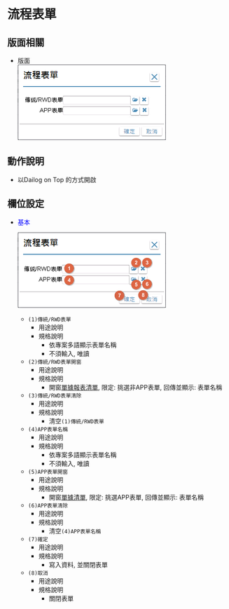 流程表單
===
## 版面相關
* 版面</br>
    ![pic][image_flowForm]

## 動作說明
* 以Dailog on Top 的方式開啟

## 欄位設定
* <p id="fieldbreak1" style="color:blue;">基本</p>

    ![pic][image_fieldbreak1]
    * `(1)傳統/RWD表單`
        * 用途說明
        * 規格說明
            * 依專案多語顯示表單名稱
            * 不須輸入, 唯讀
    * `(2)傳統/RWD表單開窗`
        * 用途說明
        * 規格說明
            * 開窗[單據報表清單][link_ListFormReport], 限定: 挑選非APP表單,  回傳並顯示: 表單名稱
    * `(3)傳統/RWD表單清除`
        * 用途說明
        * 規格說明
            * 清空`(1)傳統/RWD表單`
    * `(4)APP表單名稱`
        * 用途說明
        * 規格說明
            * 依專案多語顯示表單名稱
            * 不須輸入, 唯讀
    * `(5)APP表單開窗`
        * 用途說明
        * 規格說明
            * 開窗[單據清單][link_ListFormReport], 限定: 挑選APP表單,  回傳並顯示: 表單名稱
    * `(6)APP表單清除`
        * 用途說明
        * 規格說明
            * 清空`(4)APP表單名稱`
    * `(7)確定`
        * 用途說明
        * 規格說明
            * 寫入資料, 並關閉表單
    * `(8)取消`
        * 用途說明
        * 規格說明
            * 關閉表單

<!-- 圖片 -->
[image_flowForm]:attachment/flowForm.png
[image_fieldbreak1]:attachment/fieldbreak1.png

<!-- 超連結 -->
[link_ListFormReport]:../FlowItem/ListFormReport.md "單據報表清單"